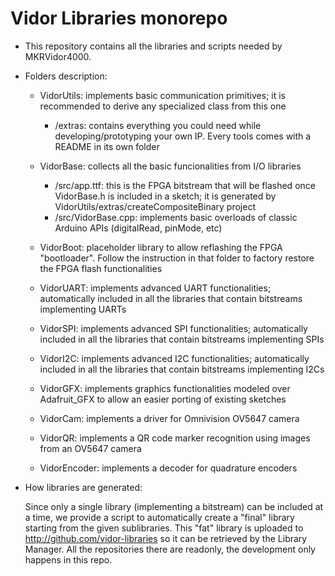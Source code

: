 Vidor Libraries monorepo
========================

* This repository contains all the libraries and scripts needed by MKRVidor4000.

* Folders description:
	- VidorUtils: implements basic communication primitives; it is recommended to derive any specialized class from this one
		- /extras: contains everything you could need while developing/prototyping your own IP. Every tools comes with a README in its own folder

	- VidorBase: collects all the basic funcionalities from I/O libraries
		- /src/app.ttf: this is the FPGA bitstream that will be flashed once VidorBase.h is included in a sketch; it is generated by VidorUtils/extras/createCompositeBinary project
		- /src/VidorBase.cpp: implements basic overloads of classic Arduino APIs (digitalRead, pinMode, etc)

	- VidorBoot: placeholder library to allow reflashing the FPGA "bootloader". Follow the instruction in that folder to factory restore the FPGA flash functionalities

	- VidorUART: implements advanced UART functionalities; automatically included in all the libraries that contain bitstreams implementing UARTs

	- VidorSPI: implements advanced SPI functionalities; automatically included in all the libraries that contain bitstreams implementing SPIs

	- VidorI2C: implements advanced I2C functionalities; automatically included in all the libraries that contain bitstreams implementing I2Cs

	- VidorGFX: implements graphics functionalities modeled over Adafruit_GFX to allow an easier porting of existing sketches

	- VidorCam: implements a driver for Omnivision OV5647 camera

	- VidorQR: implements a QR code marker recognition using images from an OV5647 camera

	- VidorEncoder: implements a decoder for quadrature encoders


* How libraries are generated:


	Since only a single library (implementing a bitstream) can be included at a time, we provide a script to automatically create a "final" library starting from the given sublibraries. This "fat" library is uploaded to http://github.com/vidor-libraries so it can be retrieved by the Library Manager. All the repositories there are readonly, the development only happens in this repo.

